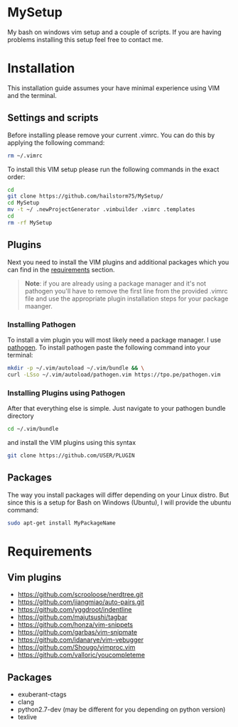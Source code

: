 # MySetup
My bash on windows vim setup and a couple of scripts. If you are having problems installing this setup feel free to contact me.

# Installation
This installation guide assumes your have minimal experience using VIM and the terminal.
## Settings and scripts
Before installing please remove your current .vimrc. You can do this by applying the following command:
```bash
rm ~/.vimrc
```
To install this VIM setup please run the following commands in the exact order:
```bash
cd
git clone https://github.com/hailstorm75/MySetup/
cd MySetup
mv -t ~/ .newProjectGenerator .vimbuilder .vimrc .templates
cd
rm -rf MySetup
```

## Plugins
Next you need to install the VIM plugins and additional packages which you can find in the [requirements](#requirements) section.
> **Note**: if you are already using a package manager and it's not pathogen you'll have to remove the first line from the provided .vimrc file and use the appropriate plugin installation steps for your package maanger.

### Installing Pathogen
To install a vim plugin you will most likely need a package manager. I use [pathogen](https://github.com/tpope/vim-pathogen). To install pathogen paste the following command into your terminal:
```bash
mkdir -p ~/.vim/autoload ~/.vim/bundle && \
curl -LSso ~/.vim/autoload/pathogen.vim https://tpo.pe/pathogen.vim
```
### Installing Plugins using Pathogen
After that everything else is simple. Just navigate to your pathogen bundle directory
```bash
cd ~/.vim/bundle
```
and install the VIM plugins using this syntax
```bash
git clone https://github.com/USER/PLUGIN
```
## Packages
The way you install packages will differ depending on your Linux distro. But since this is a setup for Bash on Windows (Ubuntu), I will provide the ubuntu command:
```bash
sudo apt-get install MyPackageName
```

# Requirements
## Vim plugins
- https://github.com/scrooloose/nerdtree.git
- https://github.com/jiangmiao/auto-pairs.git
- https://github.com/yggdroot/indentline
- https://github.com/majutsushi/tagbar
- https://github.com/honza/vim-snippets
- https://github.com/garbas/vim-snipmate
- https://github.com/idanarye/vim-vebugger
- https://github.com/Shougo/vimproc.vim
- https://github.com/valloric/youcompleteme
## Packages
- exuberant-ctags
- clang
- python2.7-dev (may be different for you depending on python version)
- texlive
